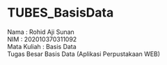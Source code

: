 # TUBES_BasisData
Nama : Rohid Aji Sunan<br>
NIM : 202010370311092<br>
Mata Kuliah : Basis Data<br>
Tugas Besar Basis Data (Aplikasi Perpustakaan WEB)

